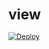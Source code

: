 # view

[![Deploy](https://www.herokucdn.com/deploy/button.svg)](https://heroku.com/deploy?template=https://github.com/d4r5hE/view)
